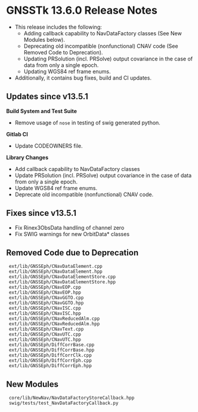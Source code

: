GNSSTk 13.6.0 Release Notes
========================

 * This release includes the following:
   * Adding callback capability to NavDataFactory classes (See New Modules below).
   * Deprecating old incompatible (nonfunctional) CNAV code (See Removed Code to Deprecation).
   * Updating PRSolution (incl. PRSolve) output covariance in the case of data from only a single epoch.
   * Updating WGS84 ref frame enums.
 * Additionally, it contains bug fixes, build and CI updates.

Updates since v13.5.1
---------------------

**Build System and Test Suite**
  * Remove usage of `nose` in testing of swig generated python.

**Gitlab CI**
  * Update CODEOWNERS file.

**Library Changes**
  * Add callback capability to NavDataFactory classes
  * Update PRSolution (incl. PRSolve) output covariance in the case of data from only a single epoch.
  * Update WGS84 ref frame enums.
  * Deprecate old incompatible (nonfunctional) CNAV code.

Fixes since v13.5.1
--------------------
  * Fix Rinex3ObsData handling of channel zero
  * Fix SWIG warnings for new OrbitData* classes

Removed Code due to Deprecation
-------------------------------
     ext/lib/GNSSEph/CNavDataElement.cpp
     ext/lib/GNSSEph/CNavDataElement.hpp
     ext/lib/GNSSEph/CNavDataElementStore.cpp
     ext/lib/GNSSEph/CNavDataElementStore.hpp
     ext/lib/GNSSEph/CNavEOP.cpp
     ext/lib/GNSSEph/CNavEOP.hpp
     ext/lib/GNSSEph/CNavGGTO.cpp
     ext/lib/GNSSEph/CNavGGTO.hpp
     ext/lib/GNSSEph/CNavISC.cpp
     ext/lib/GNSSEph/CNavISC.hpp
     ext/lib/GNSSEph/CNavReducedAlm.cpp
     ext/lib/GNSSEph/CNavReducedAlm.hpp
     ext/lib/GNSSEph/CNavText.cpp
     ext/lib/GNSSEph/CNavUTC.cpp
     ext/lib/GNSSEph/CNavUTC.hpp
     ext/lib/GNSSEph/DiffCorrBase.cpp
     ext/lib/GNSSEph/DiffCorrBase.hpp
     ext/lib/GNSSEph/DiffCorrClk.cpp
     ext/lib/GNSSEph/DiffCorrEph.cpp
     ext/lib/GNSSEph/DiffCorrEph.hpp

New Modules
-------------------------------
     core/lib/NewNav/NavDataFactoryStoreCallback.hpp
     swig/tests/test_NavDataFactoryCallback.py